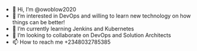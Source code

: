 - 👋 Hi, I’m @owoblow2020
- 👀 I’m interested in DevOps and willing to learn new technology on how things can be better!
- 🌱 I’m currently learning Jenkins and Kubernetes
- 💞️ I’m looking to collaborate on DevOps and Solution Architects
- 📫 How to reach me +2348032785385

<!---
owoblow2020/owoblow2020 is a ✨ special ✨ repository because its `README.md` (this file) appears on your GitHub profile.
You can click the Preview link to take a look at your changes.
--->
